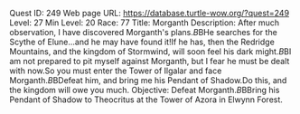 Quest ID: 249
Web page URL: https://database.turtle-wow.org/?quest=249
Level: 27
Min Level: 20
Race: 77
Title: Morganth
Description: After much observation, I have discovered Morganth's plans.$B$BHe searches for the Scythe of Elune...and he may have found it!If he has, then the Redridge Mountains, and the kingdom of Stormwind, will soon feel his dark might.$B$BI am not prepared to pit myself against Morganth, but I fear he must be dealt with now.So you must enter the Tower of Ilgalar and face Morganth.$B$BDefeat him, and bring me his Pendant of Shadow.Do this, and the kingdom will owe you much.
Objective: Defeat Morganth.$B$BBring his Pendant of Shadow to Theocritus at the Tower of Azora in Elwynn Forest.
